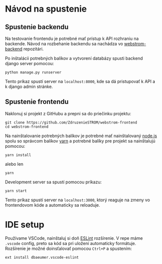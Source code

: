 # Návod na spustenie

## Spustenie backendu

Na testovanie frontendu je potrebné mať prístup k API rozhraniu na backende. Návod na rozbehanie backendu sa nachádza vo [webstrom-backend](https://github.com/ZdruzenieSTROM/webstrom-backend/blob/master/navod.md) repozitári.

Po inštalácii potrebných balíkov a vytvorení databázy spusti backend django server pomocou:

```
python manage.py runserver
```
Tento príkaz spustí server na `localhost:8000`, kde sa dá pristupovať k API a k django admin stránke.

## Spustenie frontendu

Naklonuj si projekt z GitHubu a prepni sa do priečinku projektu:

```
git clone https://github.com/ZdruzenieSTROM/webstrom-frontend
cd webstrom-frontend
```

Na nainštalovanie potrebných balíkov je potrebné mať nainštalovaný [node.js](https://nodejs.org/en/) spolu so správcom balíkov [yarn](https://classic.yarnpkg.com/en/docs/install/#windows-stable) a potrebné balíky pre projekt sa nainštalujú pomocou:
```
yarn install
````
alebo len
```
yarn
```
Development server sa spustí pomocou príkazu:
```
yarn start
```
Tento príkaz spustí server na `localhost:3000`, ktorý reaguje na zmeny vo frontendovom kóde a automaticky sa reloaduje.

# IDE setup
Používame VSCode, nainštaluj si doň [ESLint](https://marketplace.visualstudio.com/items?itemName=dbaeumer.vscode-eslint) rozšírenie. V repe máme `.vscode` config, preto sa kód sa pri uložení automaticky formátuje. Rozšírenie je možné doinsťalovať pomocou `Ctrl+P` a spustením:
```
ext install dbaeumer.vscode-eslint
```
